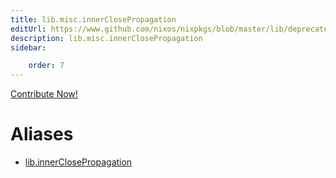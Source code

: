 ```yaml
---
title: lib.misc.innerClosePropagation
editUrl: https://www.github.com/nixos/nixpkgs/blob/master/lib/deprecated.nix#L143C27
description: lib.misc.innerClosePropagation
sidebar:

    order: 7
---
```


<a href="https://www.github.com/nixos/nixpkgs/blob/master/lib/deprecated.nix#L143C27">Contribute Now!</a>


# Aliases

- [lib.innerClosePropagation](./reference/lib/lib-innerClosePropagation)


